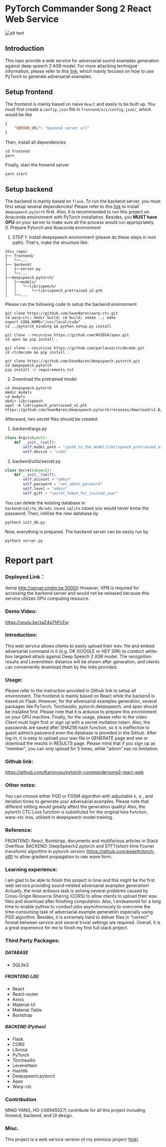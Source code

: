 # PyTorch Commander Song 2 React Web Service
![alt text](./img/index.png)
## Introduction
This repo provide a web service for adversarial sound examples generation against deep speech 2 ASR model. For more attacking technigue information, please refer to this [link](https://github.com/Kaminyou/deepspeech2-pytorch-adversarial-attack), which mainly focuses on how to use PyTorch to generate adversarial examples.

## Setup frontend
The frontend is mainly based on naive `React` and easily to be built up. You must first create a `config.json` file in `frontend/src/config.json/`, which would be like
```json
{
    "SERVER_URL": "backend server url"
}
```
Then, install all dependencies
```script
cd frontend
yarn
```
Finally, start the fronend server
```script
yarn start
```
## Setup backend
The backend is mainly based on `flask`. To run the backend server, you must first setup several dependencies! Please refer to this [link](https://github.com/Kaminyou/deepspeech2-pytorch-adversarial-attack) to install `deepspeech.pytorch` first. Also, it is recommended to run this project on Anaconda environment with PyTorch installation. Besides, you **MUST have GPU** on your server to make sure all the process would run appropriately.</br>
0. Prepare Pytorch and Anaconda environment
1. STEP 1: Install deepspeech environment (please do these steps in root path). That's, make the structure like:
```
this_repo/
├── frontend/
│   └──...
├── backend/
│   ├──server.py
│   └──...
├──deepspeech.pytorch/
│   ├──models/
│   │   └──librispeech/
│   │       └──librispeech_pretrained_v2.pth
│   └──...
```
Please run the following code to setup the backend environment
```script
git clone https://github.com/SeanNaren/warp-ctc.git
cd warp-ctc; mkdir build; cd build; cmake ..; make
export CUDA_HOME="/usr/local/cuda"
cd ../pytorch_binding && python setup.py install

git clone --recursive https://github.com/NVIDIA/apex.git
cd apex && pip install .

git clone --recursive https://github.com/parlance/ctcdecode.git
cd ctcdecode && pip install .

git clone https://github.com/SeanNaren/deepspeech.pytorch.git
cd deepspeech.pytorch
pip install -r requirements.txt
```
2. Download the pretrained model
```
cd deepspeech.pytorch
mkdir models
cd models
mkdir librispeech
wget -O librispeech_pretrained_v2.pth https://github.com/SeanNaren/deepspeech.pytorch/releases/download/v2.0/librispeech_pretrained_v2.pth
```
Afterward, two secret files should be created.
1. backend/args.py
```python
class Args(object):
    def __init__(self):
        self.model_path = "/path_to_the_model/librispeech_pretrained_v2.pth"
        self.device = "cuda"

```
2. backend/utils/secret.py
```python
class Secret(object):
    def __init__(self):
        self.account = "admin"
        self.password = "set_admin_password"
        self.level = "admin"
        self.gift = "secret_token_for_invited_user"
```
You can delete the existing database in `backend/sqlite_db/adv_sound.sqlite` cause you would never know the password. Then, initilize the new database by
```script
python3 init_db.py
```
Now, everything is prepared. The backend server can be easily run by
```script
python3 server.py
```

# Report part
### Deployed Link：
(temp http://server.cmdm.tw:3000/) However, VPN is required for accessing the backend server and would not be released because this service utilizes GPU computing resource.
### Demo Video:
https://youtu.be/zaZ4g7hPcEw
### Introduction:
This web service allows clients to easily upload their wav. file and embed adversarial command in it (e.g. OK GOOGLE or HEY SIRI) to conduct white-box targeted attack against Deep Speech 2 ASR model. The recognition results and Levenshtein distance will be shown after generation, and clients can conveniently download them by the links provided.
### Usage:
Please refer to the instruction provided in Github link to setup all environment. The frontend is mainly based on React while the backend is based on Flask. However, for the adversarial examples generation, several packages like PyTorch, Torchaudio, pytorch.deepspeech, and apex should be installed first. Please note that it is arduous to prepare this environment on your GPU machine.
Finally, for the usage, please refer to the video. Client must login first or sign up with a secret invitation token. Also, the passwords are saved after SHA256 hash function, so it is ineffective to guest admin’s password even the database is provided in the Github. After log-in, it is easy to upload your wav file in GENERATE page and see or download the results in RESULTS page. Please mind that if you sign up as “member”, you can only upload for 5 times, while “admin” has no limitation.
### Github link:
https://github.com/Kaminyou/pytorch-commandersong2-react-web
### Other notes:
You can choose either PGD or FGSM algorithm with adjustable ε, α , and iteration times to generate your adversarial examples. Please note that different setting would greatly affect the generation quality! Also, the pytorch CTC Loss function is substituted for the original loss function, warp-ctc loss, utilized in deepspeech model training.
### Reference:
FRONTEND: React, Bootstrap, documents and multifarious articles in Stack Overflow.
BACKEND: DeepSpeech2.pytorch and STFT(short-time Fourier transform) algorithm in pytorch version (https://github.com/pseeth/torch-stft) to allow gradient propagation to raw wave form.
### Learning experience:
I am glad to be able to finish this project in time and this might be the first web service providing sound-related adversarial examples generation! Actually, the most arduous task is solving several problems caused by Cross-Origin Resource Sharing (CORS) to allow clients to upload their wav. files and download after finishing computation. Also, I endeavored for a long time to enable python to conduct jobs asynchronously to overcome the time-consuming task of adversarial example generation especially using PGD algorithm. Besides, it is extremely hard to deliver files in “correct” format between service and several trivial settings are required. Overall, it is a great experience for me to finish my first full stack project.
### Third Party Packages:
##### DATABASE
- SQLite3
##### FRONTEND (JS)
- React
- React-router
- Axios
- Material-UI
- Material-Table
- Bootstrap
##### BACKEND (Python)
- Flask
- CORS
- Librosa
- PyTorch
- Torchaudio
- Levenshtein
- Hashlib
- Deepspeech.pytorch
- Apex
- Warp-ctc
### Contribution
MING-YANG, HO (r08945027) contribute for all this project including fronend, backend, and UI design.

### Misc.
This project is a web service version of my previous project ([link](https://github.com/Kaminyou/deepspeech2-pytorch-adversarial-attack)).